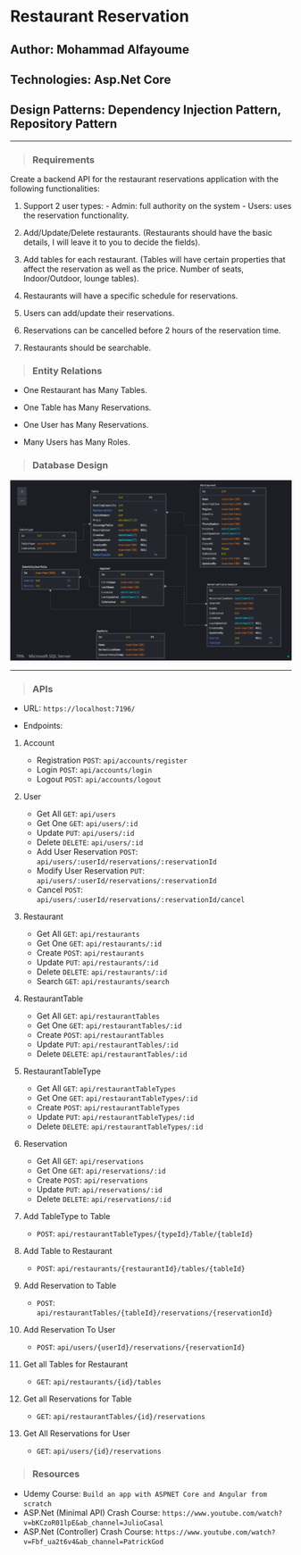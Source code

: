 ﻿# Restaurant Reservation
## Author: Mohammad Alfayoume
## Technologies: Asp.Net Core
## Design Patterns: Dependency Injection Pattern, Repository Pattern
---
> ### Requirements
Create a backend API for the restaurant reservations application with the following functionalities: 

1. Support 2 user types: - Admin: full authority on the system - Users: uses the reservation functionality.

2. Add/Update/Delete restaurants. (Restaurants should have the basic details, I will leave it to you to decide the fields).

3. Add tables for each restaurant. (Tables will have certain properties that affect the reservation as well as the price. Number of seats, Indoor/Outdoor, lounge tables).

4. Restaurants will have a specific schedule for reservations. 

5. Users can add/update their reservations. 

6. Reservations can be cancelled before 2 hours of the reservation time. 

7. Restaurants should be searchable.

> ### Entity Relations
* One Restaurant has Many Tables.
 
* One Table has Many Reservations.
 
* One User has Many Reservations.
 
* Many Users has Many Roles.

> ### Database Design

![DB](./Static/Images/DB_Design.png)

---
> ### APIs
* URL: `https://localhost:7196/`

* Endpoints:
1. Account

    * Registration `POST`:  `api/accounts/register`
    * Login `POST`: `api/accounts/login`
    * Logout `POST`: `api/accounts/logout`
2. User

    * Get All `GET`: `api/users`
    * Get One `GET`: `api/users/:id`
    * Update `PUT`: `api/users/:id`
    * Delete `DELETE`: `api/users/:id`
    * Add User Reservation `POST`: `api/users/:userId/reservations/:reservationId`
    * Modify User Reservation `PUT`: `api/users/:userId/reservations/:reservationId`
    * Cancel `POST`: `api/users/:userId/reservations/:reservationId/cancel`
3. Restaurant

    * Get All `GET`: `api/restaurants`
    * Get One `GET`: `api/restaurants/:id`
    * Create `POST`: `api/restaurants`
    * Update `PUT`: `api/restaurants/:id`
    * Delete `DELETE`: `api/restaurants/:id`
    * Search `GET`: `api/restaurants/search`
4. RestaurantTable

    * Get All `GET`: `api/restaurantTables`
    * Get One `GET`: `api/restaurantTables/:id`
    * Create `POST`: `api/restaurantTables`
    * Update `PUT`: `api/restaurantTables/:id`
    * Delete `DELETE`: `api/restaurantTables/:id`
5. RestaurantTableType

    * Get All `GET`: `api/restaurantTableTypes`
    * Get One `GET`: `api/restaurantTableTypes/:id`
    * Create `POST`: `api/restaurantTableTypes`
    * Update `PUT`: `api/restaurantTableTypes/:id`
    * Delete `DELETE`: `api/restaurantTableTypes/:id`
6. Reservation

    * Get All `GET`: `api/reservations`
    * Get One `GET`: `api/reservations/:id`
    * Create `POST`: `api/reservations`
    * Update `PUT`: `api/reservations/:id`
    * Delete `DELETE`: `api/reservations/:id`
7. Add TableType to Table
    * `POST`: `api/restaurantTableTypes/{typeId}/Table/{tableId}`
8. Add Table to Restaurant
    * `POST`: `api/restaurants/{restaurantId}/tables/{tableId}`
9. Add Reservation to Table
    * `POST`: `api/restaurantTables/{tableId}/reservations/{reservationId}`
10. Add Reservation To User
    * `POST`: `api/users/{userId}/reservations/{reservationId}`
11. Get all Tables for Restaurant
    * `GET`: `api/restaurants/{id}/tables`
12. Get all Reservations for Table
    * `GET`: `api/restaurantTables/{id}/reservations`
13. Get All Reservations for User
    * `GET`: `api/users/{id}/reservations`

>### Resources
* Udemy Course: `Build an app with ASPNET Core and Angular from scratch`
* ASP.Net (Minimal API) Crash Course: `https://www.youtube.com/watch?v=bKCzoR01lpE&ab_channel=JulioCasal`
* ASP.Net (Controller) Crash Course: `https://www.youtube.com/watch?v=Fbf_ua2t6v4&ab_channel=PatrickGod`